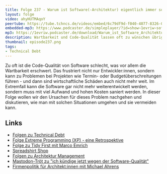 ```yaml
---
title: Folge 237 - Warum ist Software(-Architektur) eigentlich immer so schlecht?
layout: folge
video: ahyHUTMAqoY
peertube: https://tube.tchncs.de/videos/embed/6c79df9d-f040-4077-8326-0060cc71de14
embedded-mp3: https://www.podcaster.de/simpleplayer/?id=show~1evriw~software-architektur-im-stream~pod-925480e5409ee3ec91a6872a7e&v=1730303290
mp3: https://1evriw.podcaster.de/download/Warum_ist_Software_Architektur_so_schlecht.mp3
description: Wartbarkeit und Code-Qualität lassen oft zu wünschen übrig - warum und was können wir tun?
thumbnail: episode237.png
tags:
- Technical Debt
---
```


Zu oft ist die Code-Qualität von Software schlecht, was vor allem die
Wartbarkeit erschwert. Das frustriert nicht nur Entwickler:innen,
sondern kann zu Problemen bei Projekten wie Termin- oder
Budgetüberschreitungen führen - und dann sind 
wirtschaftliche Schäden auch nicht mehr weit.
Im Extremfall kann die Software
gar nicht mehr weiterentwickelt werden, sondern muss mit viel
Aufwand und hohen Kosten saniert werden. In dieser Folge wollen wir
den Ursachen für dieses Problem nachgehen und 
diskutieren, wie man mit solchen Situationen umgehen und sie vermeiden
kann.


## Links

- [Folgen zu Technical Debt](/tags.html#Technical%20Debt)
- [Folge Extreme Programming (XP) - eine Retrospektive](/2023/01/20/folge148.html )
- [Folge zu Tidy First mit Marco Emrich](/2024/08/02/episode226.html)
- [Spreadshirt Shop](https://software-architektur-im-stream.myspreadshop.de/)
- [Folgen zu Architektur Management](/tags.html#Architecture%20Management)
- [Mastodon-Tröt zu "ich kündige jetzt wegen der Software-Qualität"](https://mastodon.social/@ludicity@mastodon.sprawl.club/113280878882141127)
- [Firmenpolitik für Architekt:innen mit Michael Ahrens](/2024/08/09/episode227.html)
